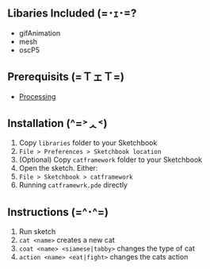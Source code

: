 ## Libaries Included (=･ｪ･=?
* gifAnimation
* mesh
* oscP5

## Prerequisits (=ＴェＴ=)
* [Processing](https://processing.org/download/)

## Installation (^=˃ᆺ˂)
1. Copy `libraries` folder to your Sketchbook
  1. `File > Preferences > Sketchbook location`
2. (Optional) Copy `catframework` folder to your Sketchbook
3. Open the sketch. Either:
  1. `File > Sketchbook > catframework`
  2. Running `catframewrk.pde` directly
  
## Instructions (=^･^=)
1. Run sketch
2. `cat <name>` creates a new cat
2. `coat <name> <siamese|tabby>` changes the type of cat
3. `action <name> <eat|fight>` changes the cats action
